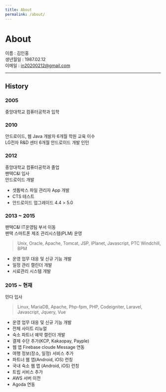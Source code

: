 ```yaml
---
title: About
permalink: /about/
---
```


# About

이름 : 김인홍  
생년월일 : 1987.02.12  
이메일 : in20200212@gmail.com

---------

## History

### 2005

중앙대학교 컴퓨터공학과 입학

### 2010 

안드로이드, 웹 Java 개발자 6개월 학원 교육 이수   
LG전자 R&D 센터 6개월 안드로이드 개발 인턴

### 2012

중앙대학교 컴퓨터공학과 졸업  
팬택C&I 입사  
안드로이드 개발  
- 셋톱박스 파일 관리자 App 개발
- CTS 테스트 
- 안드로이드 업그레이드 4.4 > 5.0 

### 2013 ~ 2015

팬택C&I IT운영팀 부서 이동  
팬택 스마트폰 제조 관리시스템(PLM) 운영  
> Unix, Oracle, Apache, Tomcat, JSP, IPlanet, Javascript, PTC Windchill, BPM  

- 운영 업무 대응 및 신규 기능 개발
- 일정 관리 캘린더 개발
- 시료관리 시스템 개발

### 2015 ~ 현재

민다 입사  
> Linux, MariaDB, Apache, Php-fpm, PHP, Codeigniter, Laravel, Javascript, Jquery, Vue

- 운영 업무 대응 및 신규 기능 개발
- 전체 사이트 리뉴얼
- 숙소 파트너 예약 캘린더 개발
- 결제 수단 추가(KCP, Kakaopay, Payple)
- 웹 앱 Firebase cloude Message 연동
- 여행 정보(장소, 일정) 서비스 추가
- 파트너 웹 앱(Android, iOS) 런칭
- 국내 숙소 웹 앱 (Android, iOS) 런칭
- 트립 서비스 추가
- AWS 서버 이전
- Agoda 연동
